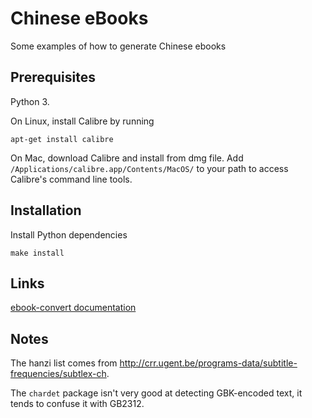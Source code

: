 # Chinese eBooks

Some examples of how to generate Chinese ebooks

## Prerequisites

Python 3.

On Linux, install Calibre by running

    apt-get install calibre

On Mac, download Calibre and install from dmg file. Add `/Applications/calibre.app/Contents/MacOS/` to your path to access Calibre's command line tools.

## Installation

Install Python dependencies

    make install

## Links

[ebook-convert documentation](https://manual.calibre-ebook.com/generated/en/ebook-convert.html)

## Notes

The hanzi list comes from http://crr.ugent.be/programs-data/subtitle-frequencies/subtlex-ch.

The `chardet` package isn't very good at detecting GBK-encoded text, it tends to confuse it with GB2312.
